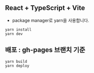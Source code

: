 ## React + TypeScript + Vite

- package manager로 yarn을 사용합니다.

```shell
yarn install
yarn dev
```

## 배포 : gh-pages 브랜치 기준

```shell
yarn build
yarn deploy
```
